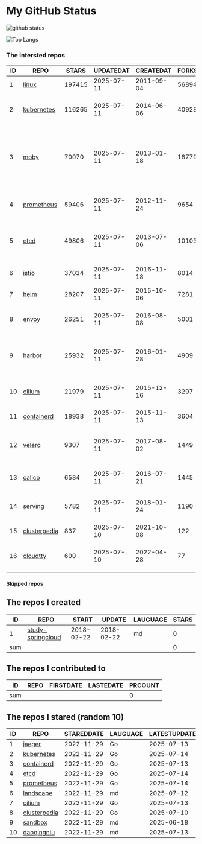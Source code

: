 # My GitHub Status

<img src="https://github-readme-stats-1.yihong0618.vercel.app/api?username=daoqingniu&show_icons=true&&&hide_title=true&count_private=true" alt="github status" />

![Top Langs](https://github-readme-stats-1.yihong0618.vercel.app/api/top-langs/?username=daoqingniu&layout=compact)

<!--START_SECTION:github_repos-->
### The intersted repos
| ID |                              REPO                               | STARS  | UPDATEDAT  | CREATEDAT  | FORKSCOUNT |                                                DESCRIPTIONS                                                |
|----|-----------------------------------------------------------------|--------|------------|------------|------------|------------------------------------------------------------------------------------------------------------|
|  1 | [linux](https://github.com/torvalds/linux)                      | 197415 | 2025-07-11 | 2011-09-04 |      56894 | Linux kernel source tree                                                                                   |
|  2 | [kubernetes](https://github.com/kubernetes/kubernetes)          | 116265 | 2025-07-11 | 2014-06-06 |      40928 | Production-Grade Container Scheduling and Management                                                       |
|  3 | [moby](https://github.com/moby/moby)                            |  70070 | 2025-07-11 | 2013-01-18 |      18779 | The Moby Project - a collaborative project for the container ecosystem to assemble container-based systems |
|  4 | [prometheus](https://github.com/prometheus/prometheus)          |  59406 | 2025-07-11 | 2012-11-24 |       9654 | The Prometheus monitoring system and time series database.                                                 |
|  5 | [etcd](https://github.com/etcd-io/etcd)                         |  49806 | 2025-07-11 | 2013-07-06 |      10103 | Distributed reliable key-value store for the most critical data of a distributed system                    |
|  6 | [istio](https://github.com/istio/istio)                         |  37034 | 2025-07-11 | 2016-11-18 |       8014 | Connect, secure, control, and observe services.                                                            |
|  7 | [helm](https://github.com/helm/helm)                            |  28207 | 2025-07-11 | 2015-10-06 |       7281 | The Kubernetes Package Manager                                                                             |
|  8 | [envoy](https://github.com/envoyproxy/envoy)                    |  26251 | 2025-07-11 | 2016-08-08 |       5001 | Cloud-native high-performance edge/middle/service proxy                                                    |
|  9 | [harbor](https://github.com/goharbor/harbor)                    |  25932 | 2025-07-11 | 2016-01-28 |       4909 | An open source trusted cloud native registry project that stores, signs, and scans content.                |
| 10 | [cilium](https://github.com/cilium/cilium)                      |  21979 | 2025-07-11 | 2015-12-16 |       3297 | eBPF-based Networking, Security, and Observability                                                         |
| 11 | [containerd](https://github.com/containerd/containerd)          |  18938 | 2025-07-11 | 2015-11-13 |       3604 | An open and reliable container runtime                                                                     |
| 12 | [velero](https://github.com/vmware-tanzu/velero)                |   9307 | 2025-07-11 | 2017-08-02 |       1449 | Backup and migrate Kubernetes applications and their persistent volumes                                    |
| 13 | [calico](https://github.com/projectcalico/calico)               |   6584 | 2025-07-11 | 2016-07-21 |       1445 | Cloud native networking and network security                                                               |
| 14 | [serving](https://github.com/knative/serving)                   |   5782 | 2025-07-11 | 2018-01-24 |       1190 | Kubernetes-based, scale-to-zero, request-driven compute                                                    |
| 15 | [clusterpedia](https://github.com/clusterpedia-io/clusterpedia) |    837 | 2025-07-10 | 2021-10-08 |        122 | The Encyclopedia of Kubernetes clusters                                                                    |
| 16 | [cloudtty](https://github.com/cloudtty/cloudtty)                |    600 | 2025-07-10 | 2022-04-28 |         77 | A Friendly Kubernetes CloudShell (Web Terminal) !                                                          |



#### Skipped repos
<!--END_SECTION:github_repos-->

<!--START_SECTION:my_github-->
## The repos I created
| ID  |                                 REPO                                 |   START    |   UPDATE   | LAUGUAGE | STARS |
|-----|----------------------------------------------------------------------|------------|------------|----------|-------|
|   1 | [study-springcloud](https://github.com/daoqingniu/study-springcloud) | 2018-02-22 | 2018-02-22 | md       |     0 |
| sum |                                                                      |            |            |          |     0 |

## The repos I contributed to
| ID  | REPO | FIRSTDATE | LASTEDATE | PRCOUNT |
|-----|------|-----------|-----------|---------|
| sum |      |           |           |       0 |

## The repos I stared (random 10)
| ID |                              REPO                               | STAREDDATE | LAUGUAGE | LATESTUPDATE |
|----|-----------------------------------------------------------------|------------|----------|--------------|
|  1 | [jaeger](https://github.com/jaegertracing/jaeger)               | 2022-11-29 | Go       | 2025-07-13   |
|  2 | [kubernetes](https://github.com/kubernetes/kubernetes)          | 2022-11-29 | Go       | 2025-07-14   |
|  3 | [containerd](https://github.com/containerd/containerd)          | 2022-11-29 | Go       | 2025-07-13   |
|  4 | [etcd](https://github.com/etcd-io/etcd)                         | 2022-11-29 | Go       | 2025-07-14   |
|  5 | [prometheus](https://github.com/prometheus/prometheus)          | 2022-11-29 | Go       | 2025-07-14   |
|  6 | [landscape](https://github.com/cncf/landscape)                  | 2022-11-29 | md       | 2025-07-12   |
|  7 | [cilium](https://github.com/cilium/cilium)                      | 2022-11-29 | Go       | 2025-07-13   |
|  8 | [clusterpedia](https://github.com/clusterpedia-io/clusterpedia) | 2022-11-29 | Go       | 2025-07-10   |
|  9 | [sandbox](https://github.com/cncf/sandbox)                      | 2022-11-29 | md       | 2025-06-18   |
| 10 | [daoqingniu](https://github.com/daoqingniu/daoqingniu)          | 2022-11-29 | md       | 2025-07-13   |

<!--END_SECTION:my_github-->
